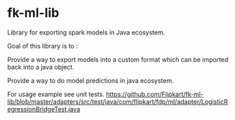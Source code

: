 # fk-ml-lib
Library for exporting spark models in Java ecosystem.

Goal of this library is to :

Provide a way to export models into a custom format which can be imported back into a java object.

Provide a way to do model predictions in java ecosystem.

For usage example see unit tests. 
https://github.com/Flipkart/fk-ml-lib/blob/master/adapters/src/test/java/com/flipkart/fdp/ml/adapter/LogisticRegressionBridgeTest.java
